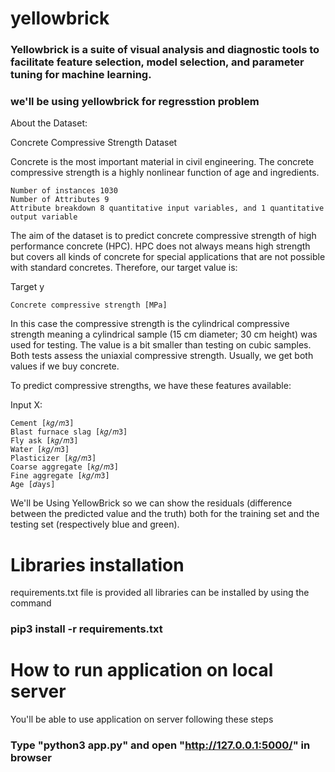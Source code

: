 # yellowbrick


### Yellowbrick is a suite of visual analysis and diagnostic tools to facilitate feature selection, model selection, and parameter tuning for machine learning.
### we'll be using yellowbrick for regresstion problem



About the Dataset:

Concrete Compressive Strength Dataset

Concrete is the most important material in civil engineering. The concrete compressive strength is a highly nonlinear function of age and ingredients.

    Number of instances 1030
    Number of Attributes 9
    Attribute breakdown 8 quantitative input variables, and 1 quantitative output variable

The aim of the dataset is to predict concrete compressive strength of high performance concrete (HPC). HPC does not always means high strength but covers all kinds of concrete for special applications that are not possible with standard concretes. Therefore, our target value is:

Target y

    Concrete compressive strength [MPa]

In this case the compressive strength is the cylindrical compressive strength meaning a cylindrical sample (15 cm diameter; 30 cm height) was used for testing. The value is a bit smaller than testing on cubic samples. Both tests assess the uniaxial compressive strength. Usually, we get both values if we buy concrete.

To predict compressive strengths, we have these features available:

Input X:

    Cement [𝑘𝑔/𝑚3]
    Blast furnace slag [𝑘𝑔/𝑚3]
    Fly ask [𝑘𝑔/𝑚3]
    Water [𝑘𝑔/𝑚3]
    Plasticizer [𝑘𝑔/𝑚3]
    Coarse aggregate [𝑘𝑔/𝑚3]
    Fine aggregate [𝑘𝑔/𝑚3]
    Age [𝑑ays]



We'll be Using YellowBrick so we can show the residuals (difference between the predicted value and the truth) both for the training set and the testing set (respectively blue and green).








# Libraries installation
 requirements.txt file is provided
 all libraries can be installed by using the command
 
### pip3 install -r requirements.txt







# How to run application on local server
   
  
 You'll be able to use application on server following these steps
   
###  Type  "python3 app.py" and open "http://127.0.0.1:5000/" in browser 







